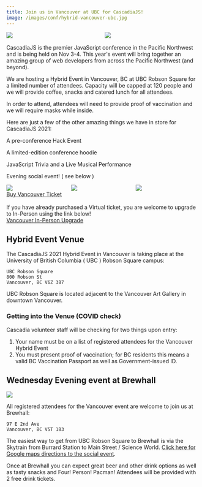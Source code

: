 ```yaml
---
title: Join us in Vancouver at UBC for CascadiaJS!
image: /images/conf/hybrid-vancouver-ubc.jpg
---
```

<div style="display:flex;margin-bottom:16px;">
    <div style="width:49%;margin-right:2%"><img src="/images/conf/hybrid-vancouver-ubc.jpg"/></div>
    <div style="width:49%"><img src="/images/conf/ubc-inside.jpg"/></div>
</div>
CascadiaJS is the premier JavaScript conference in the Pacific Northwest and is being held on Nov 3-4. This year's event will bring together an amazing group of web developers from across the Pacific Northwest (and beyond).

We are hosting a Hybrid Event in Vancouver, BC at UBC Robson Square for a limited number of attendees. Capacity will be capped at 120 people and we will provide coffee, snacks and catered lunch for all attendees.

<p class="highlight warning">In order to attend, attendees will need to provide proof of vaccination and we will require masks while inside.</p>

Here are just a few of the other amazing things we have in store for CascadiaJS 2021:

<i class="fas fa-gamepad"></i> A pre-conference Hack Event

<i class="fas fa-gifts"></i> A limited-edition conference hoodie

<i class="fas fa-turntable"></i> JavaScript Trivia and a Live Musical Performance

<i class="fas fa-glass-cheers"></i> Evening social event! ( see below )

<div style="display:flex">
    <div style="width:33%;margin-right:0.5%"><img src="/images/conf/cjs-party1.jpg"/></div>
    <div style="width:33%;margin-right:0.5%"><img src="/images/conf/cjs-party2.jpg"/></div>
    <div style="width:33%"><img src="/images/conf/cjs-party3.jpg"/></div>
</div>

<div class="cta"><a href="https://ti.to/event-loop/cascadiajs-2021">Buy Vancouver Ticket</a></div>

<br/>
If you have already purchased a Virtual ticket, you are welcome to upgrade to In-Person using the link below!

<div class="cta secondary"><a href="https://ti.to/event-loop/cascadiajs-2021/with/0ok59belchq" title="Seattle ticket upgrade">Vancouver In-Person Upgrade</a></div>

## Hybrid Event Venue
The CascadiaJS 2021 Hybrid Event in Vancouver is taking place at the University of British Columbia ( UBC ) Robson Square campus:

```
UBC Robson Square
800 Robson St
Vancouver, BC V6Z 3B7
```

UBC Robson Square is located adjacent to the Vancouver Art Gallery in downtown Vancouver.

### Getting into the Venue (COVID check)

Cascadia volunteer staff will be checking for two things upon entry:

1. Your name must be on a list of registered attendees for the Vancouver Hybrid Event
2. You must present proof of vaccination; for BC residents this means a valid BC Vaccination Passport as well as Government-issued ID.

## Wednesday Evening event at Brewhall

![](https://bcaletrail.ca/app/uploads/2018/06/3-BREWHALL-Vancouver-BC-Ale-Trail-1200x675.jpg)

All registered attendees for the Vancouver event are welcome to join us at Brewhall:

```
97 E 2nd Ave
Vancouver, BC V5T 1B3
```
The easiest way to get from UBC Robson Square to Brewhall is via the Skytrain from Burrard Station to Main Street / Science World. [Click here for Google maps directions to the social event](https://goo.gl/maps/uXP5TZuKJbv7b4Qa9).

Once at Brewhall you can expect great beer and other drink options as well as tasty snacks and Four! Person! Pacman! Attendees will be provided with 2 free drink tickets. 
